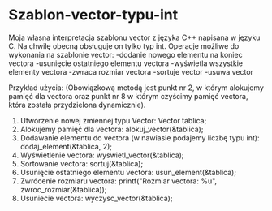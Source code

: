 # Szablon-vector-typu-int
Moja własna interpretacja szablonu vector z języka C++ napisana w języku C. Na chwilę obecną obsługuje on tylko typ int.
Operacje możliwe do wykonania na szablonie vector:
-dodanie nowego elementu na koniec vectora
-usunięcie ostatniego elementu vectora
-wyświetla wszystkie elementy vectora
-zwraca rozmiar vectora
-sortuje vector
-usuwa vector

Przykład użycia:
(Obowiązkową metodą jest punkt nr 2, w którym alokujemy pamięć dla vectora oraz punkt nr 8 w którym czyścimy pamięć vectora, która została przydzielona dynamicznie).
1. Utworzenie nowej zmiennej typu Vector:
Vector tablica;
2. Alokujemy pamięć dla vectora:
alokuj_vector(&tablica);
3. Dodawanie elementu do vectora (w nawiasie podajemy liczbę typu int):
dodaj_element(&tablica, 2);
4. Wyświetlenie vectora:
wyswietl_vector(&tablica);
5. Sortowanie vectora:
sortuj(&tablica);
6. Usunięcie ostatniego elementu vectora:
usun_element(&tablica);
7. Zwrócenie rozmiaru vectora:
printf("Rozmiar vectora: %u", zwroc_rozmiar(&tablica));
8. Usuniecie vectora:
wyczysc_vector(&tablica);
